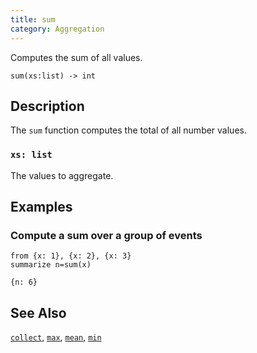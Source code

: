 ```yaml
---
title: sum
category: Aggregation
---
```


Computes the sum of all values.

```tql
sum(xs:list) -> int
```

## Description

The `sum` function computes the total of all number values.

### `xs: list`

The values to aggregate.

## Examples

### Compute a sum over a group of events

```tql
from {x: 1}, {x: 2}, {x: 3}
summarize n=sum(x)
```

```tql
{n: 6}
```

## See Also

[`collect`](/reference/functions/collect),
[`max`](/reference/functions/max),
[`mean`](/reference/functions/mean),
[`min`](/reference/functions/min)
